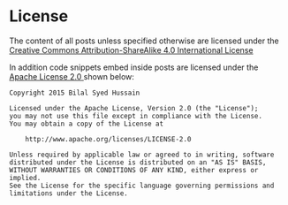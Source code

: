 License
=================================

The content of all posts unless specified otherwise are licensed under the
<a rel="license" href="http://creativecommons.org/licenses/by-sa/4.0/">Creative Commons Attribution-ShareAlike 4.0 International License</a>

In addition code snippets embed inside posts are licensed under the <a href="http://www.apache.org/licenses/LICENSE-2.0"> Apache License 2.0 </a> shown below:


    Copyright 2015 Bilal Syed Hussain

    Licensed under the Apache License, Version 2.0 (the "License");
    you may not use this file except in compliance with the License.
    You may obtain a copy of the License at

        http://www.apache.org/licenses/LICENSE-2.0

    Unless required by applicable law or agreed to in writing, software
    distributed under the License is distributed on an "AS IS" BASIS,
    WITHOUT WARRANTIES OR CONDITIONS OF ANY KIND, either express or implied.
    See the License for the specific language governing permissions and
    limitations under the License.   
